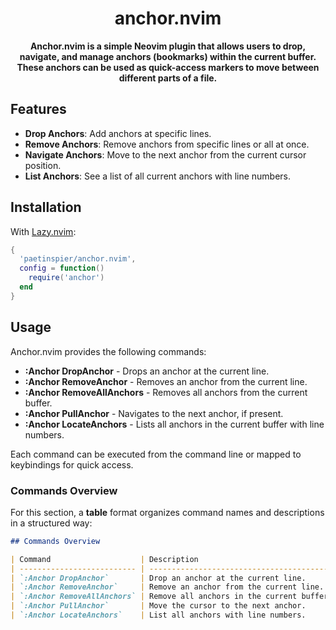 <h1 align="center">
  anchor.nvim
</h1>

<p align="center">
  <b>Anchor.nvim is a simple Neovim plugin that allows users to drop, navigate, and manage anchors (bookmarks) within the current buffer. These anchors can be used as quick-access markers to move between different parts of a file.</b>
</p>

## Features

- **Drop Anchors**: Add anchors at specific lines.
- **Remove Anchors**: Remove anchors from specific lines or all at once.
- **Navigate Anchors**: Move to the next anchor from the current cursor position.
- **List Anchors**: See a list of all current anchors with line numbers.

## Installation

With [Lazy.nvim](https://github.com/folke/lazy.nvim):

```lua
{
  'paetinspier/anchor.nvim',
  config = function()
    require('anchor')
  end
}

```

## Usage

Anchor.nvim provides the following commands:

- **:Anchor DropAnchor** - Drops an anchor at the current line.
- **:Anchor RemoveAnchor** - Removes an anchor from the current line.
- **:Anchor RemoveAllAnchors** - Removes all anchors from the current buffer.
- **:Anchor PullAnchor** - Navigates to the next anchor, if present.
- **:Anchor LocateAnchors** - Lists all anchors in the current buffer with line numbers.

Each command can be executed from the command line or mapped to keybindings for quick access.

### Commands Overview

For this section, a **table** format organizes command names and descriptions in a structured way:

```markdown
## Commands Overview

| Command                    | Description                               |
| -------------------------- | ----------------------------------------- |
| `:Anchor DropAnchor`       | Drop an anchor at the current line.       |
| `:Anchor RemoveAnchor`     | Remove an anchor from the current line.   |
| `:Anchor RemoveAllAnchors` | Remove all anchors in the current buffer. |
| `:Anchor PullAnchor`       | Move the cursor to the next anchor.       |
| `:Anchor LocateAnchors`    | List all anchors with line numbers.       |
```

